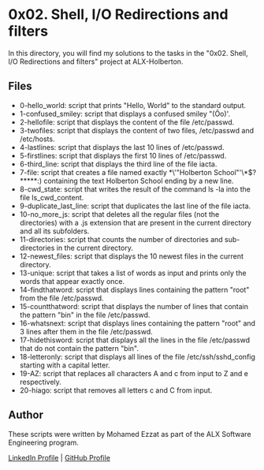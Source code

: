 # 0x02. Shell, I/O Redirections and filters
In this directory, you will find my solutions to the tasks in the "0x02. Shell, I/O Redirections and filters" project at ALX-Holberton.

## Files
- 0-hello_world: script that prints "Hello, World" to the standard output.
- 1-confused_smiley: script that displays a confused smiley "(Ôo)'.
- 2-hellofile: script that displays the content of the file /etc/passwd.
- 3-twofiles: script that displays the content of two files, /etc/passwd and /etc/hosts.
- 4-lastlines: script that displays the last 10 lines of /etc/passwd.
- 5-firstlines: script that displays the first 10 lines of /etc/passwd.
- 6-third_line: script that displays the third line of the file iacta.
- 7-file: script that creates a file named exactly \*\\'"Holberton School"\'\\*$\?\*\*\*\*\*:) containing the text Holberton School ending by a new line.
- 8-cwd_state: script that writes the result of the command ls -la into the file ls_cwd_content.
- 9-duplicate_last_line: script that duplicates the last line of the file iacta.
- 10-no_more_js: script that deletes all the regular files (not the directories) with a .js extension that are present in the current directory and all its subfolders.
- 11-directories: script that counts the number of directories and sub-directories in the current directory.
- 12-newest_files: script that displays the 10 newest files in the current directory.
- 13-unique: script that takes a list of words as input and prints only the words that appear exactly once.
- 14-findthatword: script that displays lines containing the pattern "root" from the file /etc/passwd.
- 15-countthatword: script that displays the number of lines that contain the pattern "bin" in the file /etc/passwd.
- 16-whatsnext: script that displays lines containing the pattern "root" and 3 lines after them in the file /etc/passwd.
- 17-hidethisword: script that displays all the lines in the file /etc/passwd that do not contain the pattern "bin".
- 18-letteronly: script that displays all lines of the file /etc/ssh/sshd_config starting with a capital letter.
- 19-AZ: script that replaces all characters A and c from input to Z and e respectively.
- 20-hiago: script that removes all letters c and C from input.
## Author
These scripts were written by Mohamed Ezzat as part of the ALX Software Engineering program.

[LinkedIn Profile](https://www.linkedin.com/in/mohamed-ezzat01/) | [GitHub Profile](https://github.com/mohvmedezzvt)
